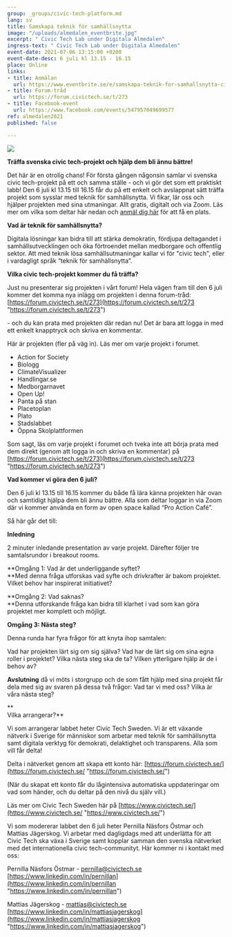 ```yaml
---
group: _groups/civic-tech-platform.md
lang: sv
title: Samskapa teknik för samhällsnytta
image: "/uploads/almedalen_eventbrite.jpg"
excerpt: " Civic Tech Lab under Digitala Almedalen"
ingress-text: " Civic Tech Lab under Digitala Almedalen"
event-date: 2021-07-06 13:15:00 +0200
event-date-desc: 6 juli kl 13.15 - 16.15
place: Online
links:
- title: Anmälan
  url: https://www.eventbrite.se/e/samskapa-teknik-for-samhallsnytta-civic-tech-lab-under-digitala-almedalen-biljetter-159665412547
- title: Forum-tråd
  url: https://forum.civictech.se/t/273
- title: Facebook-event
  url: https://www.facebook.com/events/547957049699577
ref: almedalen2021
published: false

---
```

![](/uploads/almedalen_eventbrite.jpg)

**Träffa svenska civic tech-projekt och hjälp dem bli ännu bättre!**

Det här är en otrolig chans! För första gången någonsin samlar vi svenska civic tech-projekt på ett och samma ställe - och vi gör det som ett praktiskt labb! Den 6 juli kl 13.15 till 16.15 får du på ett enkelt och avslappnat sätt träffa projekt som sysslar med teknik för samhällsnytta. Vi fikar, lär oss och hjälper projekten med sina utmaningar. Allt gratis, digitalt och via Zoom. Läs mer om vilka som deltar här nedan och [anmäl dig här](https://www.eventbrite.se/e/samskapa-teknik-for-samhallsnytta-civic-tech-lab-under-digitala-almedalen-biljetter-159665412547 ) för att få en plats. 

**Vad är teknik för samhällsnytta?**

Digitala lösningar kan bidra till att stärka demokratin, fördjupa deltagandet i samhällsutvecklingen och öka förtroendet mellan medborgare och offentlig sektor. Att med teknik lösa samhällsutmaningar kallar vi för "civic tech", eller i vardagligt språk “teknik för samhällsnytta”.

**Vilka civic tech-projekt kommer du få träffa?**

Just nu presenterar sig projekten i vårt forum! Hela vägen fram till den 6 juli kommer det komma nya inlägg om projekten i denna forum-tråd: [https://forum.civictech.se/t/273](https://forum.civictech.se/t/273 "https://forum.civictech.se/t/273")

\- och du kan prata med projekten där redan nu! Det är bara att logga in med ett enkelt knapptryck och skriva en kommentar.

Här är projekten (fler på väg in). Läs mer om varje projekt i forumet.

* Action for Society
* Biologg
* ClimateVisualizer
* Handlingar.se
* Medborgarnavet
* Open Up!
* Panta på stan
* Placetoplan
* Plato
* Stadslabbet
* Öppna Skolplattformen

Som sagt, läs om varje projekt i forumet och tveka inte att börja prata med dem direkt (genom att logga in och skriva en kommentar) på [https://forum.civictech.se/t/273](https://forum.civictech.se/t/273 "https://forum.civictech.se/t/273")

**Vad kommer vi göra den 6 juli?**

Den 6 juli kl 13.15 till 16.15 kommer du både få lära känna projekten här ovan och samtidigt hjälpa dem bli ännu bättre. Alla som deltar loggar in via Zoom där vi kommer använda en form av open space kallad “Pro Action Café”.

Så här går det till: 

**Inledning**

2 minuter inledande presentation av varje projekt. Därefter följer tre samtalsrundor i breakout rooms.

**Omgång 1: Vad är det underliggande syftet?  
**Med denna fråga utforskas vad syfte och drivkrafter är bakom projektet. Vilket behov har inspirerat initiativet?

**Omgång 2: Vad saknas?  
**Denna utforskande fråga kan bidra till klarhet i vad som kan göra projektet mer komplett och möjligt.

**Omgång 3: Nästa steg?**

Denna runda har fyra frågor för att knyta ihop samtalen:

Vad har projekten lärt sig om sig själva? Vad har de lärt sig om sina egna roller i projektet? Vilka nästa steg ska de ta? Vilken ytterligare hjälp är de i behov av?

**Avslutning** då vi möts i storgrupp och de som fått hjälp med sina projekt får dela med sig av svaren på dessa två frågor: Vad tar vi med oss? Vilka är våra nästa steg?

**  
Vilka arrangerar?**

Vi som arrangerar labbet heter Civic Tech Sweden. Vi är ett växande nätverk i Sverige för människor som arbetar med teknik för samhällsnytta samt digitala verktyg för demokrati, delaktighet och transparens. Alla som vill får delta!

Delta i nätverket genom att skapa ett konto här: [https://forum.civictech.se/](https://forum.civictech.se/ "https://forum.civictech.se/")

(När du skapat ett konto får du lågintensiva automatiska uppdateringar om vad som händer, och du deltar på den nivå du själv vill.)

Läs mer om Civic Tech Sweden här på [https://www.civictech.se/](https://www.civictech.se/ "https://www.civictech.se/")

Vi som modererar labbet den 6 juli heter Pernilla Näsfors Östmar och Mattias Jägerskog. Vi arbetar med dagligdags med att underlätta för att Civic Tech ska växa i Sverige samt kopplar samman den svenska nätverket med det internationella civic tech-communityt. Här kommer ni i kontakt med oss:

Pernilla Näsfors Östmar - pernilla@civictech.se  
[https://www.linkedin.com/in/pernillan](https://www.linkedin.com/in/pernillan "https://www.linkedin.com/in/pernillan")

Mattias Jägerskog - mattias@civictech.se  
[https://www.linkedin.com/in/mattiasjagerskog](https://www.linkedin.com/in/mattiasjagerskog "https://www.linkedin.com/in/mattiasjagerskog")